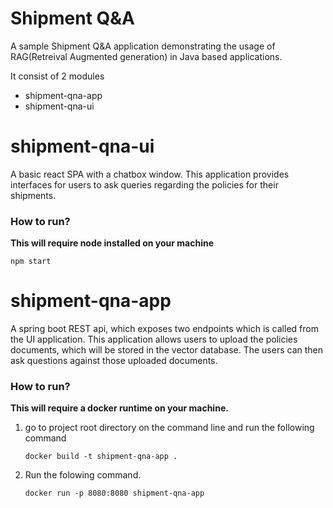 # Shipment Q&A
A sample Shipment Q&A application demonstrating the usage of RAG(Retreival Augmented generation) in Java based applications.

It consist of 2 modules

* shipment-qna-app
* shipment-qna-ui

# shipment-qna-ui

A basic react SPA with a chatbox window. This application provides interfaces for users to ask queries regarding the policies for their shipments.

### How to run?
**This will require node installed on your machine**
```
npm start
```
# shipment-qna-app

A spring boot REST api, which exposes two endpoints which is called from the UI application. This application allows users to upload the policies documents, which will be stored in the vector database. The users can then ask questions against those uploaded documents.

### How to run?
**This will require a docker runtime on your machine.**
1. go to project root directory on the command line and run the following command
    ```
    docker build -t shipment-qna-app .
    ```
2. Run the folowing command. 
    ```
    docker run -p 8080:8080 shipment-qna-app
    ```
